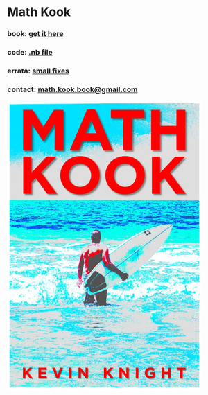 

# Math Kook

### book: <a href="https://www.amazon.com/">get it here</a>
### code: <a href="math-kook.nb">.nb file</a>
### errata: <a href="errata.md">small fixes</a>
### contact: <a href="mailto:math.kook.book@gmail.com">math.kook.book@gmail.com</a>

<IMG ALIGN=CENTER SRC="mk-cover-pg.jpg"> 


 
